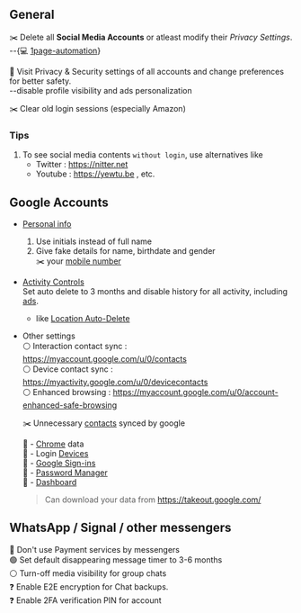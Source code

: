 ## General

:scissors: Delete all **Social Media Accounts** or atleast modify their _Privacy Settings_.  
--{:computer: [1page-automation]}

:eyes: Visit Privacy & Security settings of all accounts and change preferences for better safety.  
 --disable profile visibility and ads personalization

:scissors: Clear old login sessions (especially Amazon)

[1page-automation]: https://github.com/rsb-23/1page-automation

### Tips

1. To see social media contents `without login`, use alternatives like
   - Twitter : https://nitter.net
   - Youtube : https://yewtu.be , etc.

## Google Accounts

- [Personal info](https://myaccount.google.com/personal-info)

  1. Use initials instead of full name
  1. Give fake details for name, birthdate and gender  
     :scissors: your [mobile number][phone]

- [Activity Controls](https://myactivity.google.com/activitycontrols)  
   Set auto delete to 3 months and disable history for all activity, including [ads](https://adssettings.google.com/authenticated).

  - like [Location Auto-Delete](https://myactivity.google.com/retentioncontrols/locationhistory)

- Other settings  
   :white_circle: Interaction contact sync : https://myaccount.google.com/u/0/contacts  
   :white_circle: Device contact sync : https://myactivity.google.com/u/0/devicecontacts  
   :white_circle: Enhanced browsing : https://myaccount.google.com/u/0/account-enhanced-safe-browsing

  :scissors: Unnecessary [contacts][other] synced by google

  :eyes: - [Chrome] data  
  :eyes: - Login [Devices]  
  :eyes: - [Google Sign-ins][signin]  
  :eyes: - [Password Manager][pwdm]  
  :eyes: - [Dashboard]

  > Can download your data from https://takeout.google.com/

[chrome]: https://chrome.google.com/sync
[dashboard]: https://myaccount.google.com/u/0/dashboard
[devices]: https://myaccount.google.com/u/0/device-activity
[other]: https://contacts.google.com/u/0/other
[phone]: https://myaccount.google.com/phone
[pwdm]: https://passwords.google.com
[signin]: https://myaccount.google.com/u/0/permissions

## WhatsApp / Signal / other messengers

:red_circle: Don't use Payment services by messengers  
:green_circle: Set default disappearing message timer to 3-6 months  
:white_circle: Turn-off media visibility for group chats  
:question: Enable E2E encryption for Chat backups.  
:question: Enable 2FA verification PIN for account
